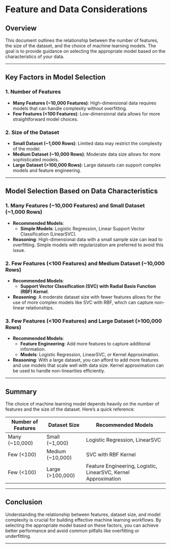 # Feature and Data Considerations

## Overview
This document outlines the relationship between the number of features, the size of the dataset, and the choice of machine learning models. The goal is to provide guidance on selecting the appropriate model based on the characteristics of your data.

---

## Key Factors in Model Selection

### 1. **Number of Features**
   - **Many Features (~10,000 Features)**: High-dimensional data requires models that can handle complexity without overfitting.
   - **Few Features (<100 Features)**: Low-dimensional data allows for more straightforward model choices.

### 2. **Size of the Dataset**
   - **Small Dataset (~1,000 Rows)**: Limited data may restrict the complexity of the model.
   - **Medium Dataset (~10,000 Rows)**: Moderate data size allows for more sophisticated models.
   - **Large Dataset (>100,000 Rows)**: Large datasets can support complex models and feature engineering.

---

## Model Selection Based on Data Characteristics

### 1. **Many Features (~10,000 Features) and Small Dataset (~1,000 Rows)**
   - **Recommended Models**:
     - **Simple Models**: Logistic Regression, Linear Support Vector Classification (LinearSVC).
   - **Reasoning**: High-dimensional data with a small sample size can lead to overfitting. Simple models with regularization are preferred to avoid this issue.

### 2. **Few Features (<100 Features) and Medium Dataset (~10,000 Rows)**
   - **Recommended Models**:
     - **Support Vector Classification (SVC) with Radial Basis Function (RBF) Kernel**.
   - **Reasoning**: A moderate dataset size with fewer features allows for the use of more complex models like SVC with RBF, which can capture non-linear relationships.

### 3. **Few Features (<100 Features) and Large Dataset (>100,000 Rows)**
   - **Recommended Models**:
     - **Feature Engineering**: Add more features to capture additional information.
     - **Models**: Logistic Regression, LinearSVC, or Kernel Approximation.
   - **Reasoning**: With a large dataset, you can afford to add more features and use models that scale well with data size. Kernel approximation can be used to handle non-linearities efficiently.

---

## Summary

The choice of machine learning model depends heavily on the number of features and the size of the dataset. Here’s a quick reference:

| Number of Features | Dataset Size       | Recommended Models                          |
|--------------------|--------------------|---------------------------------------------|
| Many (~10,000)     | Small (~1,000)     | Logistic Regression, LinearSVC              |
| Few (<100)         | Medium (~10,000)   | SVC with RBF Kernel                         |
| Few (<100)         | Large (>100,000)   | Feature Engineering, Logistic, LinearSVC, Kernel Approximation |

---

## Conclusion

Understanding the relationship between features, dataset size, and model complexity is crucial for building effective machine learning workflows. By selecting the appropriate model based on these factors, you can achieve better performance and avoid common pitfalls like overfitting or underfitting.

---
